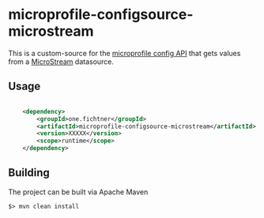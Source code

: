 # microprofile-configsource-microstream

This is a custom-source for the [microprofile config API](https://github.com/eclipse/microprofile-config)  that gets values from a [MicroStream](https://microstream.one/) datasource.

## Usage

```xml

    <dependency>
        <groupId>one.fichtner</groupId>
        <artifactId>microprofile-configsource-microstream</artifactId>
        <version>XXXXX</version>
        <scope>runtime</scope>
    </dependency>

```

## Building

The project can be built via Apache Maven

	$> mvn clean install
